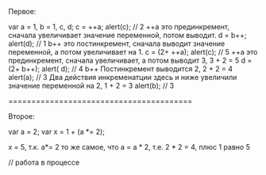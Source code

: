 Первое:

var a = 1, b = 1, c, d; c = ++a; alert(c); // 2 ++a это прединкремент, сначала увеличивает значение переменной, потом
выводит. d = b++; alert(d); // 1 b++ это постинкремент, сначала выводит значение переменной, а потом увеличивает на 1. c
= (2+ ++a); alert(c); // 5 ++a это прединкремент, сначала увеличивает, а потом выводит 3, 3 + 2 = 5 d = (2+ b++); alert(
d); // 4 b++ Постинкремент выводится 2, 2 + 2 = 4 alert(a); // 3 Два действия инкременатции здесь и ниже увеличили
значение переменной на 2, 1 + 2 = 3 alert(b); // 3

========================================

Второе:

var a = 2; var x = 1 + (a *= 2);

x = 5, т.к. a*= 2 то же самое, что a = a * 2, т.е. 2 * 2 = 4, плюс 1 равно 5

// работа в процессе